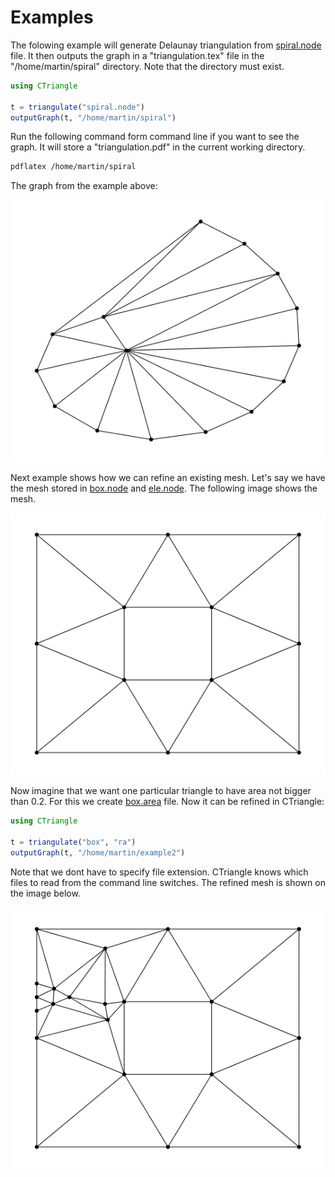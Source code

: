 # Examples

The folowing example will generate Delaunay triangulation from [spiral.node](assets/files/spiral.node) file.
It then outputs the graph in a "triangulation.tex" file in the "/home/martin/spiral" directory. Note that the directory must exist.

```julia
using CTriangle

t = triangulate("spiral.node")
outputGraph(t, "/home/martin/spiral")
```

Run the following command form command line if you want to see the graph. It will store a "triangulation.pdf" in the current working directory.

```bash
pdflatex /home/martin/spiral
```

The graph from the example above:

!["spiral"](assets/graphs/spiral.png)

Next example shows how we can refine an existing mesh. Let's say we have the mesh stored in [box.node](assets/files/box.node) and [ele.node](assets/files/ele.node).
The following image shows the mesh.

!["example2"](assets/graphs/example2.png)

Now imagine that we want one particular triangle to have area not bigger than 0.2. For this we create [box.area](assets/files/box.area) file. Now it can be refined in CTriangle:

```julia
using CTriangle

t = triangulate("box", "ra")
outputGraph(t, "/home/martin/example2")
```
Note that we dont have to specify file extension. CTriangle knows which files to read from the command line switches. The refined mesh is shown on the image below.

!["spiral"](assets/graphs/example2-refined.png)
